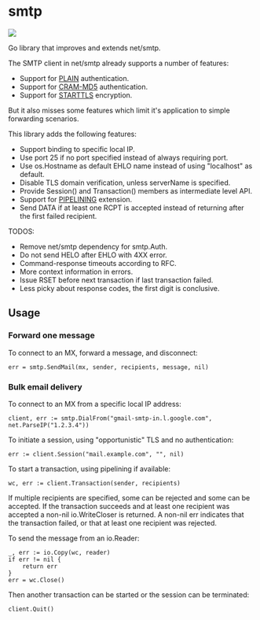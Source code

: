 # smtp

[![](https://godoc.org/github.com/emailfabric/smtp?status.svg)](http://godoc.org/github.com/emailfabric/smtp)

Go library that improves and extends net/smtp.

The SMTP client in net/smtp already supports a number of features:

* Support for [PLAIN](https://tools.ietf.org/html/rfc4616) authentication.
* Support for [CRAM-MD5](https://tools.ietf.org/html/rfc2195) authentication.
* Support for [STARTTLS](https://www.ietf.org/rfc/rfc3207) encryption.

But it also misses some features which limit it's application to simple forwarding scenarios. 

This library adds the following features:

* Support binding to specific local IP.
* Use port 25 if no port specified instead of always requiring port.
* Use os.Hostname as default EHLO name instead of using "localhost" as default.
* Disable TLS domain verification, unless serverName is specified.
* Provide Session() and Transaction() members as intermediate level API.
* Support for [PIPELINING](https://tools.ietf.org/html/rfc2920) extension.
* Send DATA if at least one RCPT is accepted instead of returning after the first failed recipient.

TODOS:

* Remove net/smtp dependency for smtp.Auth. 
* Do not send HELO after EHLO with 4XX error.
* Command-response timeouts according to RFC.
* More context information in errors.
* Issue RSET before next transaction if last transaction failed.
* Less picky about response codes, the first digit is conclusive.

## Usage

### Forward one message

To connect to an MX, forward a message, and disconnect:

	err = smtp.SendMail(mx, sender, recipients, message, nil)
	
### Bulk email delivery

To connect to an MX from a specific local IP address:

	client, err := smtp.DialFrom("gmail-smtp-in.l.google.com", net.ParseIP("1.2.3.4"))

To initiate a session, using "opportunistic" TLS and no authentication:

	err := client.Session("mail.example.com", "", nil)
	
To start a transaction, using pipelining if available:

	wc, err := client.Transaction(sender, recipients)

If multiple recipients are specified, some can be rejected and some can be accepted. If the transaction succeeds and at least one recipient was accepted a non-nil io.WriteCloser is returned. A non-nil err indicates that the transaction failed, or that at least one recipient was rejected.

To send the message from an io.Reader:

	_, err := io.Copy(wc, reader)
	if err != nil {
		return err
	}
    err = wc.Close()

Then another transaction can be started or the session can be terminated:

	client.Quit()
	
    


